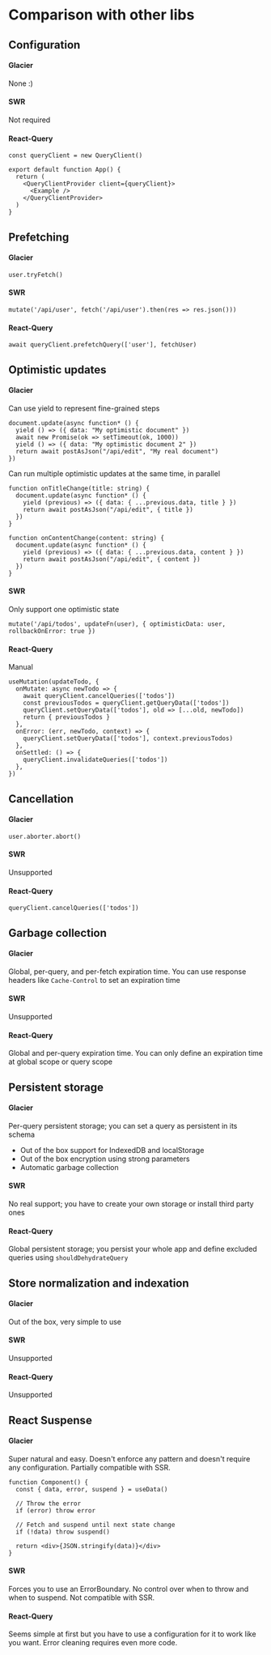 # Comparison with other libs

## Configuration

#### Glacier

None :)

#### SWR

Not required

#### React-Query

```tsx
const queryClient = new QueryClient()

export default function App() {
  return (
    <QueryClientProvider client={queryClient}>
      <Example />
    </QueryClientProvider>
  )
}
```

## Prefetching

#### Glacier

```tsx
user.tryFetch()
```

#### SWR

```tsx
mutate('/api/user', fetch('/api/user').then(res => res.json()))
```

#### React-Query

```tsx
await queryClient.prefetchQuery(['user'], fetchUser)
```

## Optimistic updates

#### Glacier

Can use yield to represent fine-grained steps

```tsx
document.update(async function* () {
  yield () => ({ data: "My optimistic document" })
  await new Promise(ok => setTimeout(ok, 1000))
  yield () => ({ data: "My optimistic document 2" })
  return await postAsJson("/api/edit", "My real document")
})
```

Can run multiple optimistic updates at the same time, in parallel

```tsx
function onTitleChange(title: string) {
  document.update(async function* () {
    yield (previous) => ({ data: { ...previous.data, title } })
    return await postAsJson("/api/edit", { title })
  })
}
```

```tsx
function onContentChange(content: string) {
  document.update(async function* () {
    yield (previous) => ({ data: { ...previous.data, content } })
    return await postAsJson("/api/edit", { content })
  })
}
```

#### SWR

Only support one optimistic state

```tsx
mutate('/api/todos', updateFn(user), { optimisticData: user, rollbackOnError: true })
```

#### React-Query

Manual

```tsx
useMutation(updateTodo, {
  onMutate: async newTodo => {
    await queryClient.cancelQueries(['todos'])
    const previousTodos = queryClient.getQueryData(['todos'])
    queryClient.setQueryData(['todos'], old => [...old, newTodo])
    return { previousTodos }
  },
  onError: (err, newTodo, context) => {
    queryClient.setQueryData(['todos'], context.previousTodos)
  },
  onSettled: () => {
    queryClient.invalidateQueries(['todos'])
  },
})
```

## Cancellation

#### Glacier

```tsx
user.aborter.abort()
```

#### SWR

Unsupported

#### React-Query

```tsx
queryClient.cancelQueries(['todos'])
```

## Garbage collection

#### Glacier

Global, per-query, and per-fetch expiration time. You can use response headers like `Cache-Control` to set an expiration time

#### SWR

Unsupported

#### React-Query

Global and per-query expiration time. You can only define an expiration time at global scope or query scope

## Persistent storage

#### Glacier

Per-query persistent storage; you can set a query as persistent in its schema
- Out of the box support for IndexedDB and localStorage
- Out of the box encryption using strong parameters
- Automatic garbage collection

#### SWR

No real support; you have to create your own storage or install third party ones

#### React-Query

Global persistent storage; you persist your whole app and define excluded queries using `shouldDehydrateQuery`

## Store normalization and indexation

#### Glacier

Out of the box, very simple to use

#### SWR

Unsupported

#### React-Query

Unsupported

## React Suspense

#### Glacier

Super natural and easy. Doesn't enforce any pattern and doesn't require any configuration. Partially compatible with SSR.

```tsx
function Component() {
  const { data, error, suspend } = useData()

  // Throw the error
  if (error) throw error

  // Fetch and suspend until next state change
  if (!data) throw suspend()

  return <div>{JSON.stringify(data)}</div>
}
```

#### SWR

Forces you to use an ErrorBoundary. No control over when to throw and when to suspend. Not compatible with SSR.

#### React-Query

Seems simple at first but you have to use a configuration for it to work like you want. Error cleaning requires even more code.